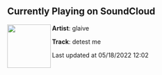 ## Currently Playing on SoundCloud

[<img align="left" width="100" src="https://i1.sndcdn.com/artworks-2DiK51Btazcz-0-t500x500.jpg">](https://soundcloud.com/1glaive/detest-me?in=1glaive/sets/old-dog-new-tricks)

**Artist**: glaive 

**Track**: detest me

Last updated at 05/18/2022 12:02
